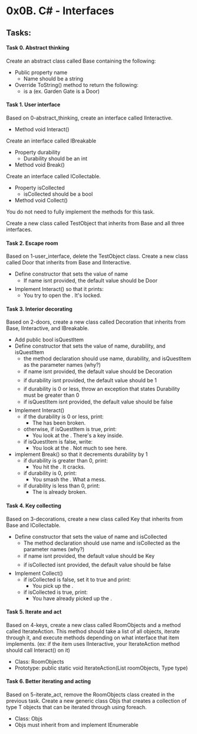 # 0x0B. C# - Interfaces

## Tasks:

#### Task 0. Abstract thinking 
Create an abstract class called Base containing the following:

* Public property name
    * Name should be a string
* Override ToString() method to return the following:
    * <name> is a <type> (ex. Garden Gate is a Door)


#### Task 1. User interface
Based on 0-abstract_thinking, create an interface called IInteractive.

* Method void Interact()

Create an interface called IBreakable

* Property durability
    * Durability should be an int
* Method void Break()

Create an interface called ICollectable.

* Property isCollected
    * isCollected should be a bool
* Method void Collect()

You do not need to fully implement the methods for this task.

Create a new class called TestObject that inherits from Base and all three interfaces.

#### Task 2. Escape room
Based on 1-user_interface, delete the TestObject class. Create a new class called Door that inherits from Base and IInteractive.

* Define constructor that sets the value of name
    * If name isnt provided, the default value should be Door
* Implement Interact() so that it prints:
    * You try to open the <name>. It's locked.


#### Task 3. Interior decorating
Based on 2-doors, create a new class called Decoration that inherits from Base, IInteractive, and IBreakable.

* Add public bool isQuestItem
* Define constructor that sets the value of name, durability, and isQuestItem
    * the method declaration should use name, durability, and isQuestItem as the parameter names (why?)
    * if name isnt provided, the default value should be Decoration
    * if durability isnt provided, the default value should be 1
    * if durability is 0 or less, throw an exception that states Durability must be greater than 0
    * if isQuestItem isnt provided, the default value should be false
* Implement Interact()
    * if the durability is 0 or less, print:
        * The <name> has been broken.
    * otherwise, if isQuestItem is true, print:
        * You look at the <name>. There's a key inside.
    * if isQuestItem is false, write:
        * You look at the <name>. Not much to see here.
* implement Break() so that it decrements durability by 1
    * if durability is greater than 0, print:
        * You hit the <name>. It cracks.
    * if durability is 0, print:
        * You smash the <name>. What a mess.
    * if durability is less than 0, print:
        * The <name> is already broken.

#### Task 4. Key collecting
Based on 3-decorations, create a new class called Key that inherits from Base and ICollectable.

* Define constructor that sets the value of name and isCollected
    * The method declaration should use name and isCollected as the parameter names (why?)
    * if name isnt provided, the default value should be Key
    * if isCollected isnt provided, the default value should be false
* Implement Collect()
    * if isCollected is false, set it to true and print:
        * You pick up the <name>.
    * if isCollected is true, print:
        * You have already picked up the <name>.

#### Task 5. Iterate and act 
Based on 4-keys, create a new class called RoomObjects and a method called IterateAction. This method should take a list of all objects, iterate through it, and execute methods depending on what interface that item implements. (ex: if the item uses IInteractive, your IterateAction method should call Interact() on it)

* Class: RoomObjects
* Prototype: public static void IterateAction(List<Base> roomObjects, Type type)

#### Task 6. Better iterating and acting
Based on 5-iterate_act, remove the RoomObjects class created in the previous task. Create a new generic class Objs<T> that creates a collection of type T objects that can be iterated through using foreach.

* Class: Objs<T>
* Objs<T> must inherit from and implement IEnumerable<T>
